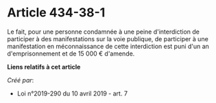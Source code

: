 # Article 434-38-1

Le fait, pour une personne condamnée à une peine d'interdiction de participer à des manifestations sur la voie publique, de
participer à une manifestation en méconnaissance de cette interdiction est puni d'un an d'emprisonnement et de 15 000 €
d'amende.

**Liens relatifs à cet article**

_Créé par_:

  - Loi n°2019-290 du 10 avril 2019 - art. 7
